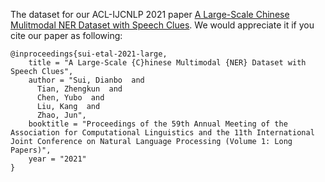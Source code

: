 The dataset for our ACL-IJCNLP 2021 paper [A Large-Scale Chinese Mulitmodal NER Dataset with Speech Clues](https://aclanthology.org/2021.acl-long.218/). We would appreciate it if you cite our paper as following:

```
@inproceedings{sui-etal-2021-large,
    title = "A Large-Scale {C}hinese Multimodal {NER} Dataset with Speech Clues",
    author = "Sui, Dianbo  and
      Tian, Zhengkun  and
      Chen, Yubo  and
      Liu, Kang  and
      Zhao, Jun",
    booktitle = "Proceedings of the 59th Annual Meeting of the Association for Computational Linguistics and the 11th International Joint Conference on Natural Language Processing (Volume 1: Long Papers)",
    year = "2021"
}

```
